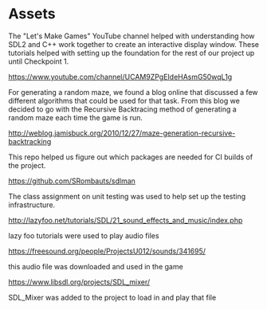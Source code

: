 # Assets

The "Let's Make Games" YouTube channel helped with understanding how SDL2 and C++ work together to create an interactive display window. These tutorials helped with setting up the foundation for the rest of our project up until Checkpoint 1.

https://www.youtube.com/channel/UCAM9ZPgEIdeHAsmG50wqL1g

For generating a random maze, we found a blog online that discussed a few different algorithms that could be used for that task. From this blog we decided to go with the Recursive Backtracing method of generating a random maze each time the game is run.

http://weblog.jamisbuck.org/2010/12/27/maze-generation-recursive-backtracking

This repo helped us figure out which packages are needed for CI builds of the project.

https://github.com/SRombauts/sdlman

The class assignment on unit testing was used to help set up the testing infrastructure.


http://lazyfoo.net/tutorials/SDL/21_sound_effects_and_music/index.php

lazy foo tutorials were used to play audio files

https://freesound.org/people/ProjectsU012/sounds/341695/

this audio file was downloaded and used in the game

https://www.libsdl.org/projects/SDL_mixer/

SDL_Mixer was added to the project to load in and play that file

